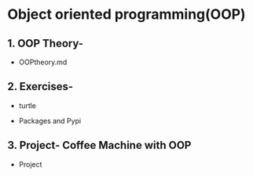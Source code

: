 # Object oriented programming(OOP)

## 1. OOP Theory-

* OOPtheory.md

## 2. Exercises-
    
* turtle

* Packages and Pypi

## 3. Project- Coffee Machine with OOP

* Project













